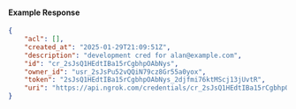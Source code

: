 <!-- Code generated for API Clients. DO NOT EDIT. -->

#### Example Response

```json
{
	"acl": [],
	"created_at": "2025-01-29T21:09:51Z",
	"description": "development cred for alan@example.com",
	"id": "cr_2sJsQ1HEdtIBa15rCgbhpOAbNys",
	"owner_id": "usr_2sJsPu52vQQiN79cz8Gr55a0yox",
	"token": "2sJsQ1HEdtIBa15rCgbhpOAbNys_2djfmi76ktMScj13jUvtR",
	"uri": "https://api.ngrok.com/credentials/cr_2sJsQ1HEdtIBa15rCgbhpOAbNys"
}
```
